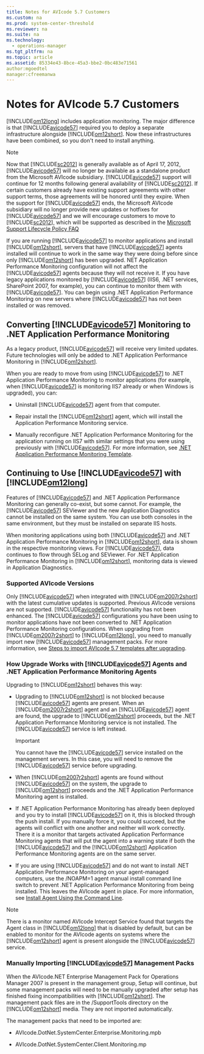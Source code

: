 ```yaml
---
title: Notes for AVIcode 5.7 Customers
ms.custom: na
ms.prod: system-center-threshold
ms.reviewer: na
ms.suite: na
ms.technology: 
  - operations-manager
ms.tgt_pltfrm: na
ms.topic: article
ms.assetid: 85334e43-8bce-45a3-bbe2-0bc483e71561
author:mgoedtel
manager:cfreemanwa
---
```

# Notes for AVIcode 5.7 Customers
[!INCLUDE[om12long](../../om/manage/includes/om12long_md.md)] includes application monitoring. The major difference is that [!INCLUDE[avicode57](../../om/manage/includes/avicode57_md.md)] required you to deploy a separate infrastructure alongside [!INCLUDE[om12short](../../om/manage/includes/om12short_md.md)]. Now these infrastructures have been combined, so you don't need to install anything.  
  
> [!NOTE]  
> Now that [!INCLUDE[sc2012](../../om/manage/includes/sc2012_md.md)] is generally available as of April 17, 2012, [!INCLUDE[avicode57](../../om/manage/includes/avicode57_md.md)] will no longer be available as a standalone product from the Microsoft AVIcode subsidiary. [!INCLUDE[avicode57](../../om/manage/includes/avicode57_md.md)] support will continue for 12 months following general availability of [!INCLUDE[sc2012](../../om/manage/includes/sc2012_md.md)]. If certain customers already have existing support agreements with other support terms, those agreements will be honored until they expire. When the support for [!INCLUDE[avicode57](../../om/manage/includes/avicode57_md.md)] ends, the Microsoft AVIcode subsidiary will no longer provide new updates or hotfixes for [!INCLUDE[avicode57](../../om/manage/includes/avicode57_md.md)] and we will encourage customers to move to [!INCLUDE[sc2012](../../om/manage/includes/sc2012_md.md)], which will be supported as described in the [Microsoft Support Lifecycle Policy FAQ](https://go.microsoft.com/fwlink/?LinkId=251881)  
  
If you are running [!INCLUDE[avicode57](../../om/manage/includes/avicode57_md.md)] to monitor applications and install [!INCLUDE[om12short](../../om/manage/includes/om12short_md.md)], servers that have [!INCLUDE[avicode57](../../om/manage/includes/avicode57_md.md)] agents installed will continue to work in the same way they were doing before since only [!INCLUDE[om12short](../../om/manage/includes/om12short_md.md)] has been upgraded. NET Application Performance Monitoring configuration will not affect the [!INCLUDE[avicode57](../../om/manage/includes/avicode57_md.md)] agents because they will not receive it. If you have legacy applications monitored by [!INCLUDE[avicode57](../../om/manage/includes/avicode57_md.md)] \(IIS6, .NET services, SharePoint 2007, for example\), you can continue to monitor them with [!INCLUDE[avicode57](../../om/manage/includes/avicode57_md.md)]. You can begin using .NET Application Performance Monitoring on new servers where [!INCLUDE[avicode57](../../om/manage/includes/avicode57_md.md)] has not been installed or was removed.  
  
## Converting [!INCLUDE[avicode57](../../om/manage/includes/avicode57_md.md)] Monitoring to .NET Application Performance Monitoring  
As a legacy product, [!INCLUDE[avicode57](../../om/manage/includes/avicode57_md.md)] will receive very limited updates. Future technologies will only be added to .NET Application Performance Monitoring in [!INCLUDE[om12short](../../om/manage/includes/om12short_md.md)].  
  
When you are ready to move from using [!INCLUDE[avicode57](../../om/manage/includes/avicode57_md.md)] to .NET Application Performance Monitoring to monitor applications \(for example, when [!INCLUDE[avicode57](../../om/manage/includes/avicode57_md.md)] is monitoring IIS7 already or when Windows is upgraded\), you can:  
  
-   Uninstall [!INCLUDE[avicode57](../../om/manage/includes/avicode57_md.md)] agent from that computer.  
  
-   Repair install the [!INCLUDE[om12short](../../om/manage/includes/om12short_md.md)] agent, which will install the Application Performance Monitoring service.  
  
-   Manually reconfigure .NET Application Performance Monitoring for the application running on IIS7 with similar settings that you were using previously with [!INCLUDE[avicode57](../../om/manage/includes/avicode57_md.md)]. For more information, see [.NET Application Performance Monitoring Template](https://go.microsoft.com/fwlink/?LinkId=230647).  
  
## Continuing to Use [!INCLUDE[avicode57](../../om/manage/includes/avicode57_md.md)] with [!INCLUDE[om12long](../../om/manage/includes/om12long_md.md)]  
Features of [!INCLUDE[avicode57](../../om/manage/includes/avicode57_md.md)] and .NET Application Performance Monitoring can generally co\-exist, but some cannot. For example, the [!INCLUDE[avicode57](../../om/manage/includes/avicode57_md.md)] SEViewer and the new Application Diagnostics cannot be installed on the same system. You can use both consoles in the same environment, but they must be installed on separate IIS hosts.  
  
When monitoring applications using both [!INCLUDE[avicode57](../../om/manage/includes/avicode57_md.md)] and .NET Application Performance Monitoring in [!INCLUDE[om12short](../../om/manage/includes/om12short_md.md)], data is shown in the respective monitoring views. For [!INCLUDE[avicode57](../../om/manage/includes/avicode57_md.md)], data continues to flow through SELog and SEViewer. For .NET Application Performance Monitoring in [!INCLUDE[om12short](../../om/manage/includes/om12short_md.md)], monitoring data is viewed in Application Diagnostics.  
  
### Supported AVIcode Versions  
Only [!INCLUDE[avicode57](../../om/manage/includes/avicode57_md.md)] when integrated with [!INCLUDE[om2007r2short](../../om/manage/includes/om2007r2short_md.md)] with the latest cumulative updates is supported. Previous AVIcode versions are not supported. [!INCLUDE[avicode57](../../om/manage/includes/avicode57_md.md)] functionality has not been enhanced. The [!INCLUDE[avicode57](../../om/manage/includes/avicode57_md.md)] configurations you have been using to monitor applications have not been converted to .NET Application Performance Monitoring configurations. When upgrading from [!INCLUDE[om2007r2short](../../om/manage/includes/om2007r2short_md.md)] to [!INCLUDE[om12long](../../om/manage/includes/om12long_md.md)], you need to manually import new [!INCLUDE[avicode57](../../om/manage/includes/avicode57_md.md)] management packs. For more information, see [Steps to import AVIcode 5.7 templates after upgrading](https://go.microsoft.com/fwlink/?LinkID=230859).  
  
### How Upgrade Works with [!INCLUDE[avicode57](../../om/manage/includes/avicode57_md.md)] Agents and .NET Application Performance Monitoring Agents  
Upgrading to [!INCLUDE[om12short](../../om/manage/includes/om12short_md.md)] behaves this way:  
  
-   Upgrading to [!INCLUDE[om12short](../../om/manage/includes/om12short_md.md)] is not blocked because [!INCLUDE[avicode57](../../om/manage/includes/avicode57_md.md)] agents are present. When an [!INCLUDE[om2007r2short](../../om/manage/includes/om2007r2short_md.md)] agent and an [!INCLUDE[avicode57](../../om/manage/includes/avicode57_md.md)] agent are found, the upgrade to [!INCLUDE[om12short](../../om/manage/includes/om12short_md.md)] proceeds, but the .NET Application Performance Monitoring service is not installed. The [!INCLUDE[avicode57](../../om/manage/includes/avicode57_md.md)] service is left instead.  
  
    > [!IMPORTANT]  
    > You cannot have the [!INCLUDE[avicode57](../../om/manage/includes/avicode57_md.md)] service installed on the management servers. In this case, you will need to remove the [!INCLUDE[avicode57](../../om/manage/includes/avicode57_md.md)] service before upgrading.  
  
-   When [!INCLUDE[om2007r2short](../../om/manage/includes/om2007r2short_md.md)] agents are found without [!INCLUDE[avicode57](../../om/manage/includes/avicode57_md.md)] on the system, the upgrade to [!INCLUDE[om12short](../../om/manage/includes/om12short_md.md)] proceeds and the .NET Application Performance Monitoring agent is installed.  
  
-   If .NET Application Performance Monitoring has already been deployed and you try to install [!INCLUDE[avicode57](../../om/manage/includes/avicode57_md.md)] on it, this is blocked through the push install. If you manually force it, you could succeed, but the agents will conflict with one another and neither will work correctly. There it is a monitor that targets activated Application Performance Monitoring agents that will put the agent into a warning state if both the [!INCLUDE[avicode57](../../om/manage/includes/avicode57_md.md)] and the [!INCLUDE[om12short](../../om/manage/includes/om12short_md.md)] Application Performance Monitoring agents are on the same server.  
  
-   If you are using [!INCLUDE[avicode57](../../om/manage/includes/avicode57_md.md)] and do not want to install .NET Application Performance Monitoring on your agent\-managed computers, use the \/NOAPM\=1 agent manual install command line switch to prevent .NET Application Performance Monitoring from being installed. This leaves the AVIcode agent in place. For more information, see [Install Agent Using the Command Line](../Topic/Install%20Agent%20Using%20the%20Command%20Line.md).  
  
> [!NOTE]  
> There is a monitor named AVIcode Intercept Service found that targets the Agent class in [!INCLUDE[om12long](../../om/manage/includes/om12long_md.md)] that is disabled by default, but can be enabled to monitor for the AVIcode agents on systems where the [!INCLUDE[om12short](../../om/manage/includes/om12short_md.md)] agent is present alongside the [!INCLUDE[avicode57](../../om/manage/includes/avicode57_md.md)] service.  
  
### Manually Importing [!INCLUDE[avicode57](../../om/manage/includes/avicode57_md.md)] Management Packs  
When the AVIcode.NET Enterprise Management Pack for Operations Manager 2007 is present in the management group, Setup will continue, but some management packs will need to be manually upgraded after setup has finished fixing incompatibilities with [!INCLUDE[om12short](../../om/manage/includes/om12short_md.md)]. The management pack files are in the \/SupportTools directory on the [!INCLUDE[om12short](../../om/manage/includes/om12short_md.md)] media. They are not imported automatically.  
  
The management packs that need to be imported are:  
  
-   AVIcode.DotNet.SystemCenter.Enterprise.Monitoring.mpb  
  
-   AVIcode.DotNet.SystemCenter.Client.Monitoring.mp  
  
